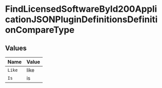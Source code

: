 # FindLicensedSoftwareById200ApplicationJSONPluginDefinitionsDefinitionCompareType


## Values

| Name   | Value  |
| ------ | ------ |
| `Like` | like   |
| `Is`   | is     |
